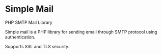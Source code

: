 # Simple Mail
PHP SMTP Mail Library

Simple mail is a PHP library for sending email through SMTP protocol using authentication.

Supports SSL and TLS security.
